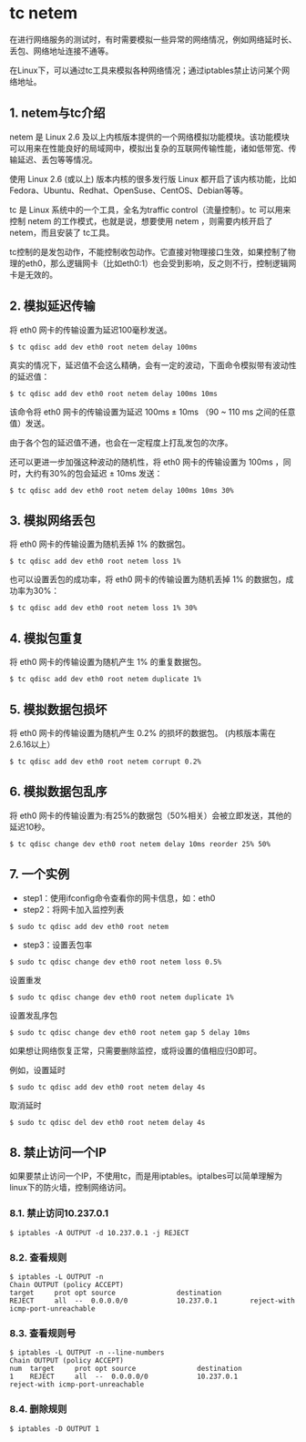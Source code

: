 # tc netem

在进行网络服务的测试时，有时需要模拟一些异常的网络情况，例如网络延时长、丢包、网络地址连接不通等。

在Linux下，可以通过tc工具来模拟各种网络情况；通过iptables禁止访问某个网络地址。

## 1. netem与tc介绍

netem 是 Linux 2.6 及以上内核版本提供的一个网络模拟功能模块。该功能模块可以用来在性能良好的局域网中，模拟出复杂的互联网传输性能，诸如低带宽、传输延迟、丢包等等情况。

使用 Linux 2.6 (或以上) 版本内核的很多发行版 Linux 都开启了该内核功能，比如Fedora、Ubuntu、Redhat、OpenSuse、CentOS、Debian等等。

tc 是 Linux 系统中的一个工具，全名为traffic control（流量控制）。tc 可以用来控制 netem 的工作模式，也就是说，想要使用 netem ，则需要内核开启了 netem，而且安装了 tc工具。

tc控制的是发包动作，不能控制收包动作。它直接对物理接口生效，如果控制了物理的eth0，那么逻辑网卡（比如eth0:1）也会受到影响，反之则不行，控制逻辑网卡是无效的。

## 2. 模拟延迟传输

将 eth0 网卡的传输设置为延迟100毫秒发送。

```
$ tc qdisc add dev eth0 root netem delay 100ms
```

真实的情况下，延迟值不会这么精确，会有一定的波动，下面命令模拟带有波动性的延迟值：

```
$ tc qdisc add dev eth0 root netem delay 100ms 10ms
```

该命令将 eth0 网卡的传输设置为延迟 100ms ± 10ms （90 ~ 110 ms 之间的任意值）发送。

由于各个包的延迟值不通，也会在一定程度上打乱发包的次序。

还可以更进一步加强这种波动的随机性，将 eth0 网卡的传输设置为 100ms ，同时，大约有30%的包会延迟 ± 10ms 发送：

```
$ tc qdisc add dev eth0 root netem delay 100ms 10ms 30%
```

## 3. 模拟网络丢包

将 eth0 网卡的传输设置为随机丢掉 1% 的数据包。

```
$ tc qdisc add dev eth0 root netem loss 1%
```

也可以设置丢包的成功率，将 eth0 网卡的传输设置为随机丢掉 1% 的数据包，成功率为30%：

```
$ tc qdisc add dev eth0 root netem loss 1% 30%
```

## 4. 模拟包重复

将 eth0 网卡的传输设置为随机产生 1% 的重复数据包。

```
$ tc qdisc add dev eth0 root netem duplicate 1%
```

## 5. 模拟数据包损坏

将 eth0 网卡的传输设置为随机产生 0.2% 的损坏的数据包。 (内核版本需在2.6.16以上）

```
$ tc qdisc add dev eth0 root netem corrupt 0.2%
```

## 6. 模拟数据包乱序

将 eth0 网卡的传输设置为:有25%的数据包（50%相关）会被立即发送，其他的延迟10秒。

```
$ tc qdisc change dev eth0 root netem delay 10ms reorder 25% 50%
```

## 7. 一个实例

- step1：使用ifconfig命令查看你的网卡信息，如：eth0
- step2：将网卡加入监控列表
```
$ sudo tc qdisc add dev eth0 root netem
```
- step3：设置丢包率
```
$ sudo tc qdisc change dev eth0 root netem loss 0.5%
```
设置重发
```
$ sudo tc qdisc change dev eth0 root netem duplicate 1%
```
设置发乱序包
```
$ sudo tc qdisc change dev eth0 root netem gap 5 delay 10ms
```

如果想让网络恢复正常，只需要删除监控，或将设置的值相应归0即可。

例如，设置延时

```
$ sudo tc qdisc add dev eth0 root netem delay 4s
```

取消延时

```
$ sudo tc qdisc del dev eth0 root netem delay 4s
```

## 8. 禁止访问一个IP

如果要禁止访问一个IP，不使用tc，而是用iptables。iptalbes可以简单理解为linux下的防火墙，控制网络访问。

### 8.1. 禁止访问10.237.0.1

```
$ iptables -A OUTPUT -d 10.237.0.1 -j REJECT
```

### 8.2. 查看规则

```
$ iptables -L OUTPUT -n
Chain OUTPUT (policy ACCEPT)
target     prot opt source               destination         
REJECT     all  --  0.0.0.0/0            10.237.0.1        reject-with icmp-port-unreachable
```

### 8.3. 查看规则号

```
$ iptables -L OUTPUT -n --line-numbers
Chain OUTPUT (policy ACCEPT)
num  target     prot opt source               destination         
1    REJECT     all  --  0.0.0.0/0            10.237.0.1        reject-with icmp-port-unreachable
```

### 8.4. 删除规则

```
$ iptables -D OUTPUT 1
```

